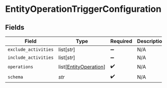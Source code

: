 # EntityOperationTriggerConfiguration


## Fields

| Field                                                           | Type                                                            | Required                                                        | Description                                                     | Example                                                         |
| --------------------------------------------------------------- | --------------------------------------------------------------- | --------------------------------------------------------------- | --------------------------------------------------------------- | --------------------------------------------------------------- |
| `exclude_activities`                                            | list[*str*]                                                     | :heavy_minus_sign:                                              | N/A                                                             |                                                                 |
| `include_activities`                                            | list[*str*]                                                     | :heavy_minus_sign:                                              | N/A                                                             |                                                                 |
| `operations`                                                    | list[[EntityOperation](../../models/shared/entityoperation.md)] | :heavy_check_mark:                                              | N/A                                                             |                                                                 |
| `schema`                                                        | *str*                                                           | :heavy_check_mark:                                              | N/A                                                             | submission                                                      |